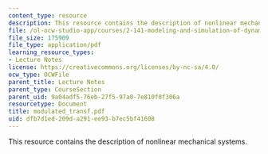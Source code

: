 ```yaml
---
content_type: resource
description: This resource contains the description of nonlinear mechanical systems.
file: /ol-ocw-studio-app/courses/2-141-modeling-and-simulation-of-dynamic-systems-fall-2006/dfb7d1ed209da291ee93b7ec5bf41608_modulated_transf.pdf
file_size: 175909
file_type: application/pdf
learning_resource_types:
- Lecture Notes
license: https://creativecommons.org/licenses/by-nc-sa/4.0/
ocw_type: OCWFile
parent_title: Lecture Notes
parent_type: CourseSection
parent_uid: 9a04adf5-76eb-27f5-97a0-7e810f0f306a
resourcetype: Document
title: modulated_transf.pdf
uid: dfb7d1ed-209d-a291-ee93-b7ec5bf41608
---
```

This resource contains the description of nonlinear mechanical systems.